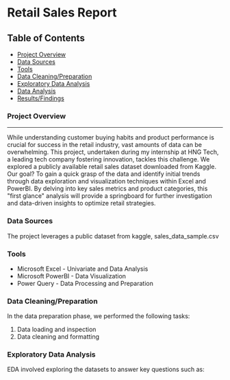 # Retail Sales Report

## Table of Contents
- [Project Overview](#project-overview)
- [Data Sources](#data-sources)
- [Tools](#tools)
- [Data Cleaning/Preparation](#data-cleaningpreparation)
- [Exploratory Data Analysis](#exploratory-data-analysis)
- [Data Analysis](#data-analysis)
- [Results/Findings](#resultsfindings)

### Project Overview
---
While understanding customer buying habits and product performance is crucial for success in the retail industry, vast amounts of data can be overwhelming. This project, undertaken during my internship at HNG Tech, a leading tech company fostering innovation, tackles this challenge. We explored a publicly available retail sales dataset downloaded from Kaggle. Our goal?  To gain a quick grasp of the data and identify initial trends through data exploration and visualization techniques within Excel and PowerBI.  By delving into key sales metrics and product categories, this "first glance" analysis will provide a springboard for further investigation and data-driven insights to optimize retail strategies.

### Data Sources

The project leverages a public dataset from kaggle, sales_data_sample.csv

### Tools
  - Microsoft Excel - Univariate and Data Analysis
  - Microsoft PowerBI - Data Visualization
  - Power Query - Data Processing and Preparation
 
### Data Cleaning/Preparation

In the data preparation phase, we performed the following tasks:
1. Data loading and inspection
2. Data cleaning and formatting

### Exploratory Data Analysis

EDA involved exploring the datasets to answer key questions such as:
